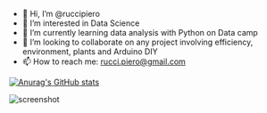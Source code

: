 - 👋 Hi, I’m @ruccipiero
- 👀 I’m interested in Data Science
- 🌱 I’m currently learning data analysis with Python on Data camp
- 💞️ I’m looking to collaborate on any project involving efficiency, environment, plants and Arduino DIY
- 📫 How to reach me: rucci.piero@gmail.com

[![Anurag's GitHub stats](https://github-readme-stats.vercel.app/api?username=ruccipiero)](https://github.com/anuraghazra/github-readme-stats)

![screenshot](https://user-images.githubusercontent.com/105915583/190362051-53ac2cb1-6c44-464c-8b8b-1aba57dc84c8.png)


<!---
ruccipiero/ruccipiero is a ✨ special ✨ repository because its `README.md` (this file) appears on your GitHub profile.
You can click the Preview link to take a look at your changes.
--->
